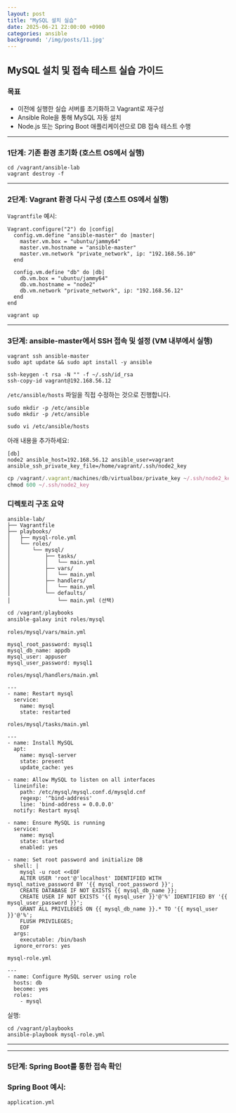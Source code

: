 ```yaml
---
layout: post
title: "MySQL 설치 실습"
date: 2025-06-21 22:00:00 +0900
categories: ansible
background: '/img/posts/11.jpg'
---
```


## MySQL 설치 및 접속 테스트 실습 가이드

### 목표

- 이전에 실행한 실습 서버를 초기화하고 Vagrant로 재구성
- Ansible Role을 통해 MySQL 자동 설치
- Node.js 또는 Spring Boot 애플리케이션으로 DB 접속 테스트 수행

---

### 1단계: 기존 환경 초기화 (호스트 OS에서 실행)

```
cd /vagrant/ansible-lab
vagrant destroy -f
```

---

### 2단계: Vagrant 환경 다시 구성 (호스트 OS에서 실행)

`Vagrantfile` 예시:

```
Vagrant.configure("2") do |config|
  config.vm.define "ansible-master" do |master|
    master.vm.box = "ubuntu/jammy64"
    master.vm.hostname = "ansible-master"
    master.vm.network "private_network", ip: "192.168.56.10"
  end

  config.vm.define "db" do |db|
    db.vm.box = "ubuntu/jammy64"
    db.vm.hostname = "node2"
    db.vm.network "private_network", ip: "192.168.56.12"
  end
end
```

```
vagrant up
```

---

### 3단계: ansible-master에서 SSH 접속 및 설정 (VM 내부에서 실행)

```
vagrant ssh ansible-master
sudo apt update && sudo apt install -y ansible
```

```
ssh-keygen -t rsa -N "" -f ~/.ssh/id_rsa
ssh-copy-id vagrant@192.168.56.12
```

`/etc/ansible/hosts` 파일을 직접 수정하는 것으로 진행합니다.

```
sudo mkdir -p /etc/ansible
sudo mkdir -p /etc/ansible

sudo vi /etc/ansible/hosts
```

아래 내용을 추가하세요:

```
[db]
node2 ansible_host=192.168.56.12 ansible_user=vagrant ansible_ssh_private_key_file=/home/vagrant/.ssh/node2_key
```

```jsx
cp /vagrant/.vagrant/machines/db/virtualbox/private_key ~/.ssh/node2_key
chmod 600 ~/.ssh/node2_key
```

### 디렉토리 구조 요약

```
ansible-lab/
├── Vagrantfile
├── playbooks/
│   ├── mysql-role.yml
│   └── roles/
│       └── mysql/
│           ├── tasks/
│           │   └── main.yml
│           ├── vars/
│           │   └── main.yml
│           ├── handlers/
│           │   └── main.yml
│           └── defaults/
│               └── main.yml (선택)
```

```jsx
cd /vagrant/playbooks
ansible-galaxy init roles/mysql
```

`roles/mysql/vars/main.yml`

```
mysql_root_password: mysql1
mysql_db_name: appdb
mysql_user: appuser
mysql_user_password: mysql1
```

`roles/mysql/handlers/main.yml`

```
---
- name: Restart mysql
  service:
    name: mysql
    state: restarted
```

`roles/mysql/tasks/main.yml`

```
---
- name: Install MySQL
  apt:
    name: mysql-server
    state: present
    update_cache: yes

- name: Allow MySQL to listen on all interfaces
  lineinfile:
    path: /etc/mysql/mysql.conf.d/mysqld.cnf
    regexp: '^bind-address'
    line: 'bind-address = 0.0.0.0'
  notify: Restart mysql

- name: Ensure MySQL is running
  service:
    name: mysql
    state: started
    enabled: yes

- name: Set root password and initialize DB
  shell: |
    mysql -u root <<EOF
    ALTER USER 'root'@'localhost' IDENTIFIED WITH mysql_native_password BY '{{ mysql_root_password }}';
    CREATE DATABASE IF NOT EXISTS {{ mysql_db_name }};
    CREATE USER IF NOT EXISTS '{{ mysql_user }}'@'%' IDENTIFIED BY '{{ mysql_user_password }}';
    GRANT ALL PRIVILEGES ON {{ mysql_db_name }}.* TO '{{ mysql_user }}'@'%';
    FLUSH PRIVILEGES;
    EOF
  args:
    executable: /bin/bash
  ignore_errors: yes
```

`mysql-role.yml`

```
---
- name: Configure MySQL server using role
  hosts: db
  become: yes
  roles:
    - mysql
```

실행:

```
cd /vagrant/playbooks
ansible-playbook mysql-role.yml
```

---

---

### 5단계:  Spring Boot를 통한 접속 확인

### Spring Boot 예시:

`application.yml`

